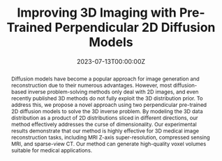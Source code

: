 ---
title: "Improving 3D Imaging with Pre-Trained Perpendicular 2D Diffusion Models"

# Authors
# If you created a profile for a user (e.g. the default `admin` user), write the username (folder name) here 
# and it will be replaced with their full name and linked to their profile.
authors:
- Suhyeon Lee
- admin
- Minyoung Park
- Jonghyuk Park
- Wi-Sun Ryu
- Jong Chul Ye

# Author notes (optional)
author_notes:
- "Equal contribution"
- "Equal contribution"

date: "2023-07-13T00:00:00Z"
doi: ""

# Schedule page publish date (NOT publication's date).
publishDate: "2023-07-14T00:00:00Z"

# Publication type.
# Legend: 0 = Uncategorized; 1 = Conference paper; 2 = Journal article;
# 3 = Preprint / Working Paper; 4 = Report; 5 = Book; 6 = Book section;
# 7 = Thesis; 8 = Patent
publication_types: ["1"]

# Publication name and optional abbreviated publication name.
publication: In IEEE/CVF International Conference on Computer Vision (ICCV), 2023
publication_short: In ICCV 2023

abstract: Diffusion models have become a popular approach for image generation and reconstruction due to their numerous advantages. However, most diffusion-based inverse problem-solving methods only deal with 2D images, and even recently published 3D methods do not fully exploit the 3D distribution prior. To address this, we propose a novel approach using two perpendicular pre-trained 2D diffusion models to solve the 3D inverse problem. By modeling the 3D data distribution as a product of 2D distributions sliced in different directions, our method effectively addresses the curse of dimensionality. Our experimental results demonstrate that our method is highly effective for 3D medical image reconstruction tasks, including MRI Z-axis super-resolution, compressed sensing MRI, and sparse-view CT. Our method can generate high-quality voxel volumes suitable for medical applications.

# Summary. An optional shortened abstract.
summary: TPDM improves 3D voxel generative modeling with 2D diffusion models. We show that 3D generative prior can be accurately represented as the product of two independent 2D diffusion priors that scale to both unconditional sampling and solving inverse problems.

tags: [Diffusion model, Generative modeling, Inverse problem, 3D]

# Display this page in the Featured widget?
featured: true

# Custom links (uncomment lines below)
# links:
# - name: Custom Link
#   url: http://example.org

url_pdf: 'https://arxiv.org/abs/2303.08440'
url_code: 'https://github.com/hyn2028/tpdm'
url_dataset: ''
url_poster: ''
url_project: ''
url_slides: ''
url_source: ''
url_video: ''

# Featured image
# To use, add an image named `featured.jpg/png` to your page's folder. 
image:
  caption: 'Image credit: Suhyeon Lee'
  focal_point: ""
  preview_only: false

# Associated Projects (optional).
#   Associate this publication with one or more of your projects.
#   Simply enter your project's folder or file name without extension.
#   E.g. `internal-project` references `content/project/internal-project/index.md`.
#   Otherwise, set `projects: []`.
projects:
- []

# Slides (optional).
#   Associate this publication with Markdown slides.
#   Simply enter your slide deck's filename without extension.
#   E.g. `slides: "example"` references `content/slides/example/index.md`.
#   Otherwise, set `slides: ""`.
slides: ""
---
